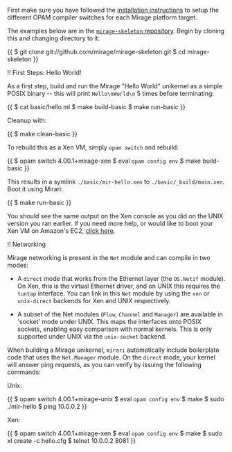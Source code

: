 First make sure you have followed the [installation instructions](/wiki/install) to setup the different OPAM compiler switches for each Mirage platform target.

The examples below are in the [`mirage-skeleton` repository](http://github.com/mirage/mirage-skeleton). Begin by cloning this and changing directory to it:

{{
    $ git clone git://github.com/mirage/mirage-skeleton.git
    $ cd mirage-skeleton
}}

!! First Steps: Hello World!

As a first step, build and run the Mirage "Hello World" unikernel as a simple POSIX binary -- this will print `Hello\nWorld\n` 5 times before terminating:

{{
    $ cat basic/hello.ml
    $ make build-basic
    $ make run-basic
}}

Cleanup with:

{{
    $ make clean-basic
}}
    
To rebuild this as a Xen VM, simply `opam switch` and rebuild:

{{
    $ opam switch 4.00.1+mirage-xen
    $ eval `opam config env`
    $ make build-basic
}}

This results in a symlink `./basic/mir-hello.xen` to `./basic/_build/main.xen`. Boot it using Mirari:

{{
    $ make run-basic
}}

You should see the same output on the Xen console as you did on the UNIX version you ran earlier. If you need more help, or would like to boot your Xen VM on Amazon's EC2, [click here](/wiki/xen-boot).

!! Networking

Mirage networking is present in the `Net` module and can compile in two modes:

* A `direct` mode that works from the Ethernet layer (the `OS.Netif`
  module). On Xen, this is the virtual Ethernet driver, and on UNIX
  this requires the `tuntap` interface. You can link in this `Net`
  module by using the `xen` or `unix-direct` backends for Xen and UNIX
  respectively.

* A subset of the Net modules (`Flow`, `Channel` and `Manager`) are
  available in 'socket' mode under UNIX. This maps the interfaces onto
  POSIX sockets, enabling easy comparison with normal kernels. This is
  only supported under UNIX via the `unix-socket` backend.

When building a Mirage unikernel, `mirari` automatically include
boilerplate code that uses the `Net.Manager` module. On the `direct`
mode, your kernel will answer ping requests, as you can verify by
issuing the following commands:

Unix:

{{
    $ opam switch 4.00.1+mirage-unix
    $ eval `opam config env`
    $ make
    $ sudo ./mir-hello
    $ ping 10.0.0.2
}}

Xen:

{{
    $ opam switch 4.00.1+mirage-xen
    $ eval `opam config env`
    $ make
    $ sudo xl create -c hello.cfg
     <configure the bridge IP address>
    $ telnet 10.0.0.2 8081
}}
